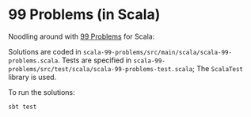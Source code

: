 99 Problems (in Scala)
=================

Noodling around with [99 Problems](http://aperiodic.net/phil/scala/s-99/) for Scala:

Solutions are coded in `scala-99-problems/src/main/scala/scala-99-problems.scala`.
Tests are specified in `scala-99-problems/src/test/scala/scala-99-problems-test.scala`;
The `ScalaTest` library is used.

To run the solutions:
```
sbt test
```
